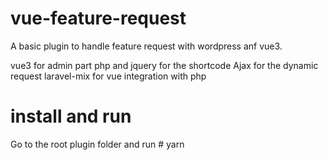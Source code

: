 # vue-feature-request
A basic plugin to handle feature request with wordpress anf vue3.

vue3 for admin part
php and jquery for the shortcode
Ajax for the dynamic request
laravel-mix for vue integration with php

# install and run

Go to the root plugin folder and run # yarn

